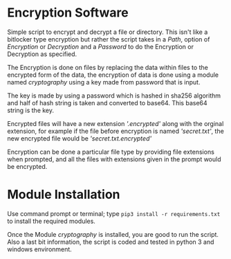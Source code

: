 # Encryption Software
Simple script to encrypt and decrypt a file or directory. This isn't like a bitlocker type encryption but rather the script takes in a *Path*, option of *Encryption* or *Decryption* and a *Password* to do the Encryption or Decryption as specified.

The Encryption is done on files by replacing the data within files to the encrypted form of the data, the encryption of data is done using a module named _cryptography_ using a key made from password that is input. 

The key is made by using a password which is hashed in sha256 algorithm and half of hash string is taken and converted to base64. This base64 string is the key.

Encrypted files will have a new extension *'.encrypted'* along with the orginal extension, for example if the file before encryption is named _'secret.txt'_, the new encrypted file would be _'secret.txt.encrypted'_

Encryption can be done a particular file type by providing file extensions when prompted, and all the files with extensions given in the prompt would be encrypted.

# Module Installation
Use command prompt or terminal; type `pip3 install -r requirements.txt` to install the required modules.

Once the Module _cryptography_ is installed, you are good to run the script. Also a last bit information, the script is coded and tested in python 3 and windows environment.

